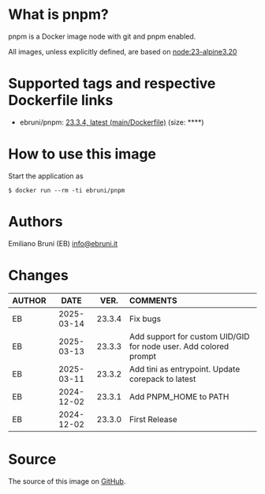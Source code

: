 <!-- this file is generated via docker-builder, do not edit it directly -->


# What is pnpm?

pnpm is a Docker image node with git and pnpm enabled.

All images, unless explicitly defined, are based on [node:23-alpine3.20](https://hub.docker.com/repository/docker/node)

# Supported tags and respective Dockerfile links

* ebruni/pnpm: [23.3.4, latest (main/Dockerfile)](https://github.com/EmilianoBruni/dockerhub-pnpm/blob/master/main/Dockerfile) (size: ****)


# How to use this image

Start the application as

    $ docker run --rm -ti ebruni/pnpm

# Authors

Emiliano Bruni (EB) <info@ebruni.it>

# Changes

| AUTHOR | DATE | VER. | COMMENTS |
|:---|:---:|:---:|:---|
| EB | 2025-03-14 | 23.3.4 | Fix bugs |
| EB | 2025-03-13 | 23.3.3 | Add support for custom UID/GID for node user. Add colored prompt |
| EB | 2025-03-11 | 23.3.2 | Add tini as entrypoint. Update corepack to latest |
| EB | 2024-12-02 | 23.3.1 | Add PNPM_HOME to PATH |
| EB | 2024-12-02 | 23.3.0 | First Release |

# Source

The source of this image on [GitHub](https://github.com/EmilianoBruni/dockerhub-pnpm).
